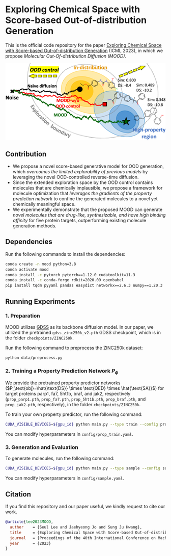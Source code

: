 # Exploring Chemical Space with<br>Score-based Out-of-distribution Generation

This is the official code repository for the paper [Exploring Chemical Space with Score-based Out-of-distribution Generation](https://arxiv.org/abs/2206.07632) (ICML 2023), in which we propose *Molecular Out-Of-distribution Diffusion (MOOD)*.

<p align="center">
    <img width="750" src="assets/concept.png"/>
</p>

## Contribution

+ We propose a novel score-based generative model for OOD generation, which *overcomes the limited explorability of previous models* by leveraging the novel OOD-controlled reverse-time diffusion.
+ Since the extended exploration space by the OOD control contains molecules that are chemically implausible, we propose a framework for molecule optimization that *leverages the gradients of the property prediction network* to confine the generated molecules to a novel yet chemically meaningful space.
+ We experimentally demonstrate that the proposed MOOD can generate *novel molecules that are drug-like, synthesizable, and have high binding affinity* for five protein targets, outperforming existing molecule generation methods.

## Dependencies
Run the following commands to install the dependencies:
```bash
conda create -n mood python=3.8
conda activate mood
conda install -c pytorch pytorch==1.12.0 cudatoolkit=11.3
conda install -c conda-forge rdkit=2020.09 openbabel
pip install tqdm pyyaml pandas easydict networkx==2.6.3 numpy==1.20.3
```

## Running Experiments

### 1. Preparation
MOOD utilizes [GDSS](https://github.com/harryjo97/GDSS) as its backbone diffusion model. In our paper, we utilized the pretrained `gdss_zinc250k_v2.pth` GDSS checkpoint, which is in the folder `checkpoints/ZINC250k`.

Run the following command to preprocess the ZINC250k dataset:
```bash
python data/preprocess.py
```

### 2. Training a Property Prediction Network $P_\phi$
We provide the pretrained property predictor networks ($P_\text{obj}=\hat{\text{DS}} \times \text{QED} \times \hat{\text{SA}}$) for target proteins parp1, fa7, 5ht1b, braf, and jak2, respectively (`prop_parp1.pth`, `prop_fa7.pth`, `prop_5ht1b.pth`, `prop_braf.pth`, and `prop_jak2.pth`, respectively), in the folder `checkpoints/ZINC250k`.

To train your own property predictor, run the following command:
```bash
CUDA_VISIBLE_DEVICES=${gpu_id} python main.py --type train --config prop_train
```
You can modify hyperparameters in `config/prop_train.yaml`.

### 3. Generation and Evaluation
To generate molecules, run the following command:
```sh
CUDA_VISIBLE_DEVICES=${gpu_id} python main.py --type sample --config sample
```
You can modify hyperparameters in `config/sample.yaml`.

## Citation
If you find this repository and our paper useful, we kindly request to cite our work.

```BibTex
@article{lee2023MOOD,
  author    = {Seul Lee and Jaehyeong Jo and Sung Ju Hwang},
  title     = {Exploring Chemical Space with Score-based Out-of-distribution Generation},
  journal   = {Proceedings of the 40th International Conference on Machine Learning},
  year      = {2023}
}
```
